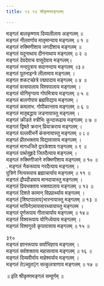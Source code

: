```yaml
---
title: १३ १३ श्रीकृष्णमङ्गलम्

---
```


 मङ्गलं बालकृष्णाय दिव्यलीलाय अङ्गलम् ॥  
मङ्गलं नीलवर्णाय मातृमान्याय मङ्गलम् ॥ १ ॥  
मङ्गलं रुक्मिणीशाय जगदीशाय मङ्गलम् ॥  
मङ्गलं यदुनाथाय दीननाथाय मङ्गलम् ॥ २ ॥  
मङ्गलं देवदेवाच वासुदेवाय मङ्गलम्।  
मङ्गलं नन्दपुत्राय सदानन्दाय मङ्गलम् ॥३॥  
मङ्गलं पूतनाइन्त्रे लीलामाय मङ्गलम् ।  
मङ्गल शकटच्छेत्रे पद्मपादाय मङ्गलम् ॥ ४ ॥  
मङ्गलं वत्सपालाय विश्वपालाय मङ्गलम् ।  
मङ्गलं योगिमृग्याय गोपमित्राय मङ्गलम् ॥ ५ ॥  
मङ्गलं बालगोपाय ब्रह्मविद्याय मङ्गलम् ।  
मङ्गलं कमलाभ. गोपीकान्ताय मङ्गलम् ॥ ६ ॥  
मङ्गलं मातृबद्धाय जडनायास्तु मङ्गलम् ।  
मङ्गलं क्रीडते स्त्रीभिः कुन्दारूढाय मङ्गलम् ॥ ७ ॥  
मङ्गलं द्विषते क्ररान् प्रियाक्रराय मङ्गलम् ।  
मङ्गलं वल्लवीभर्ने कंसनायास्तु मङ्गलम् ॥ ८॥  
मङ्गलं प्रीतभक्ताय विद्यावासाय मङ्गलम् ।  
मङ्गलं मागधजिते द्वारकेशाय गङ्गलम् ॥ ९ ॥  
मङ्गलं पार्थसुहृदे जितदैत्याय मङ्गलम् ।  
मङ्गलं रुक्मिणीजाने रुक्मिणीशाय मङ्गलम् ॥ १० ॥  
. मङ्गलं नैकरूपाय नरदैत्याय मङ्गलम् ।  
पुत्रिणे नित्यरूपाय ब्रह्माचार्याय मङ्गलम् ॥ ११ ॥  
मङ्गलं द्रौपदीड्याय मानदायास्तु मङ्गलम् ।  
मङ्गलं प्रियभक्ताय भक्तपालाय मङ्गलम् ॥ १२ ॥  
मङ्गलं दिशते कामान् विप्रप्रार्थ्याय मङ्गलम् ।  
मङ्गलं [शिष्टपालाय]भारनायास्तु मङ्गलम् ॥ १३ ॥  
मङ्गलं मायिनेऽमायसारथ्यायास्तु मङ्गलम ।  
मङ्गलं पूर्णरूपाय गीताचार्याय मङ्गलम् ॥ १४॥  
मङ्गलं विश्वरूपाय योगिध्येयाय मङ्गलम् ।  
मङ्गलं विश्वगुरवे कृपावासाय मङ्गलम् ॥ १५ ॥  

३९०  
मङ्गलं ज्ञानरूपाय सर्वाभिज्ञाय मङ्गलम् ।  
मङ्गलं सर्वशक्ताय महासत्वाय मङ्गलम् ॥ १६ ॥  
मङ्गलं दिव्यवीर्याय माहेश्वर्याय मङ्गलम् ।  
मङ्गलं तेऽच्युता]ग सत्कुलत्राणाय मङ्गलम् ॥ १७ ॥  

॥ इति श्रीकृष्णमङ्गलं सम्पूर्णम् ॥  